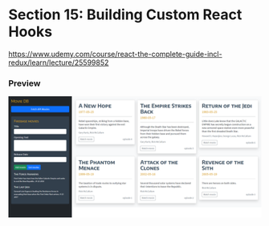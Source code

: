 # Section 15: Building Custom React Hooks
https://www.udemy.com/course/react-the-complete-guide-incl-redux/learn/lecture/25599852

### Preview
![alt text](preview.png)